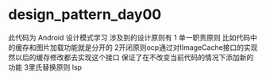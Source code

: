 # design_pattern_day00
此代码为 Android 设计模式学习
涉及到的设计原则有
1 单一职责原则 比如代码中的缓存和图片加载功能就是分开的
2开闭原则ocp通过对IImageCache接口的实现 然以后的缓存修改都去实现这个接口 保证了在不改变当前代码的情况下添加新的功能
3里氏替换原则 lsp
